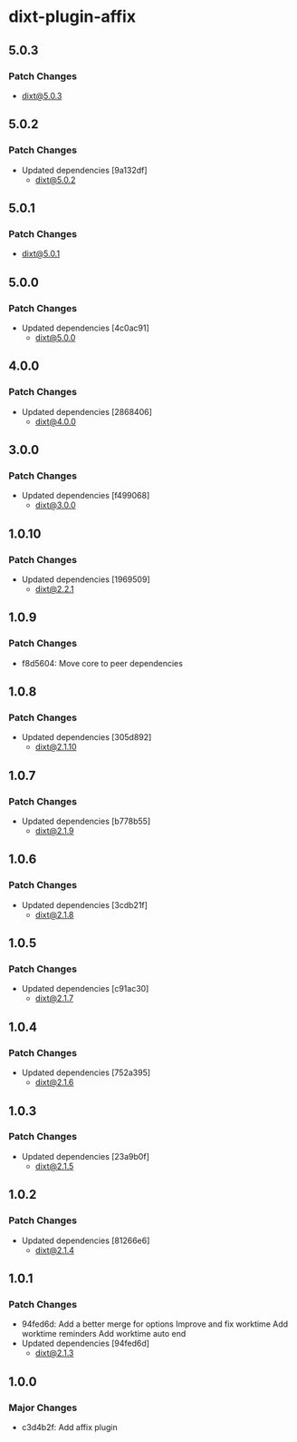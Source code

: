 # dixt-plugin-affix

## 5.0.3

### Patch Changes

- dixt@5.0.3

## 5.0.2

### Patch Changes

- Updated dependencies [9a132df]
  - dixt@5.0.2

## 5.0.1

### Patch Changes

- dixt@5.0.1

## 5.0.0

### Patch Changes

- Updated dependencies [4c0ac91]
  - dixt@5.0.0

## 4.0.0

### Patch Changes

- Updated dependencies [2868406]
  - dixt@4.0.0

## 3.0.0

### Patch Changes

- Updated dependencies [f499068]
  - dixt@3.0.0

## 1.0.10

### Patch Changes

- Updated dependencies [1969509]
  - dixt@2.2.1

## 1.0.9

### Patch Changes

- f8d5604: Move core to peer dependencies

## 1.0.8

### Patch Changes

- Updated dependencies [305d892]
  - dixt@2.1.10

## 1.0.7

### Patch Changes

- Updated dependencies [b778b55]
  - dixt@2.1.9

## 1.0.6

### Patch Changes

- Updated dependencies [3cdb21f]
  - dixt@2.1.8

## 1.0.5

### Patch Changes

- Updated dependencies [c91ac30]
  - dixt@2.1.7

## 1.0.4

### Patch Changes

- Updated dependencies [752a395]
  - dixt@2.1.6

## 1.0.3

### Patch Changes

- Updated dependencies [23a9b0f]
  - dixt@2.1.5

## 1.0.2

### Patch Changes

- Updated dependencies [81266e6]
  - dixt@2.1.4

## 1.0.1

### Patch Changes

- 94fed6d: Add a better merge for options
  Improve and fix worktime
  Add worktime reminders
  Add worktime auto end
- Updated dependencies [94fed6d]
  - dixt@2.1.3

## 1.0.0

### Major Changes

- c3d4b2f: Add affix plugin

